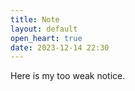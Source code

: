 ```yaml
---
title: Note
layout: default
open_heart: true
date: 2023-12-14 22:30
---
```


Here is my too weak notice.
